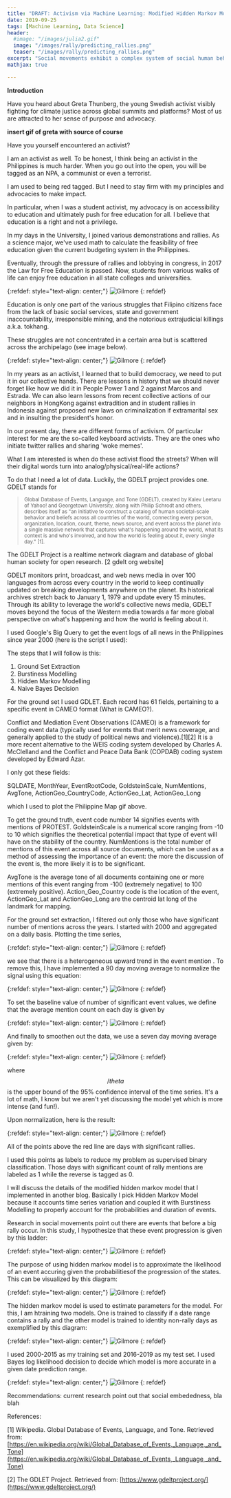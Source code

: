 ```yaml
---
title: "DRAFT: Activism via Machine Learning: Modified Hidden Markov Model to forecast protest activities"
date: 2019-09-25
tags: [Machine Learning, Data Science]
header:
  #image: "/images/julia2.gif"
  image: "/images/rally/predicting_rallies.png"
  teaser: "/images/rally/predicting_rallies.png"
excerpt: "Social movements exhibit a complex system of social human behavior. These events demonstrate the capacity of people and their collective action to influence political decisions and public policies. This study delves into developing a model to predict future events of big rallies and protest in the Philippines by correlating it to online dissent and mentions in news outlets and social media using a coupled Burstiness and Hidden Markov Model."
mathjax: true

---
```

<div id="fb-root"></div>
<script async defer src="https://connect.facebook.net/en_US/sdk.js#xfbml=1&version=v3.2"></script>

**Introduction**

Have you heard about Greta Thunberg, the young Swedish activist visibly fighting for climate justice across global summits and platforms? Most of us are attracted to her sense of purpose and advocacy.

**insert gif of greta with source of course**

Have you yourself encountered an activist?

I am an activist as well. To be honest, I think being an activist in the Philippines is much harder. When you go out into the open, you will be tagged as an NPA, a communist or even a terrorist.

I am used to being red tagged. But I need to stay firm with my principles and advocacies to make impact.

In particular, when I was a student activist, my advocacy is on accessibility to education and ultimately push for free education for all. I believe that education is a right and not a privilege.

In my days in the University, I joined various demonstrations and rallies. As a science major, we've used math to calculate the feasibility of free education given the current budgeting system in the Philippines.

Eventually, through the pressure of rallies and lobbying in congress, in 2017 the Law for Free Education is passed. Now, students from various walks of life can enjoy free education in all state colleges and universities.

{:refdef: style="text-align: center;"}
<img src="{{ site.url }}{{ site.baseurl }}/images/rally/test4.gif" alt="Gilmore" class="center">
{: refdef}

Education is only one part of the various struggles that Filipino citizens face from the lack of basic social services, state and government inaccountability, irresponsible mining, and the notorious extrajudicial killings a.k.a. tokhang.

These struggles are not concentrated in a certain area but is scattered across the archipelago (see image below).

{:refdef: style="text-align: center;"}
<img src="{{ site.url }}{{ site.baseurl }}/images/rally/social_movement2.gif" alt="Gilmore" class="center">
{: refdef}

In my years as an activist, I learned that to build democracy, we need to put it in our collective hands. There are lessons in history that we should never forget like how we did it in People Power 1 and 2 against Marcos and Estrada. We can also learn lessons from recent collective actions of our neighbors in HongKong against extradition and in student rallies in Indonesia against proposed new laws on criminalization if extramarital sex and in insulting the president's honor.

In our present day, there are different forms of activism. Of particular interest for me are the so-called keyboard activists. They are the ones who initiate twitter rallies and sharing 'woke memes'.

What I am interested is when do these activist flood the streets? When will their digital words turn into analog/physical/real-life actions?

To do that I need a lot of data. Luckily, the GDELT project provides one. GDELT stands for


<blockquote>
<small>Global Database of Events, Language, and Tone (GDELT), created by Kalev Leetaru of Yahoo! and Georgetown University, along with Philip Schrodt and others, describes itself as "an initiative to construct a catalog of human societal-scale behavior and beliefs across all countries of the world, connecting every person, organization, location, count, theme, news source, and event across the planet into a single massive network that captures what's happening around the world, what its context is and who's involved, and how the world is feeling about it, every single day." [1].</small>
</blockquote>

The GDELT Project is a realtime network diagram and database of global human society for open research. [2 gdelt org website]

GDELT monitors print, broadcast, and web news media in over 100 languages from across every country in the world to keep continually updated on breaking developments anywhere on the planet. Its historical archives stretch back to January 1, 1979 and update every 15 minutes. Through its ability to leverage the world's collective news media, GDELT moves beyond the focus of the Western media towards a far more global perspective on what's happening and how the world is feeling about it.

I used Google's Big Query to get the event logs of all news in the Philippines since year 2000 (here is the script I used):

<script src="https://gist.github.com/albertyumol/3715a1cb2c5efb96269b05ac4dce0d02.js"></script>

The steps that I will follow is this:
1. Ground Set Extraction
2. Burstiness Modelling
3. Hidden Markov Modelling
4. Naive Bayes Decision

For the ground set I used GDLET. Each record has 61 fields, pertaining to a specific event in CAMEO format (What is CAMEO?).

Conflict and Mediation Event Observations (CAMEO) is a framework for coding event data (typically used for events that merit news coverage, and generally applied to the study of political news and violence).[1][2] It is a more recent alternative to the WEIS coding system developed by Charles A. McClelland and the Conflict and Peace Data Bank (COPDAB) coding system developed by Edward Azar.

I only got these fields:

SQLDATE, MonthYear, EventRootCode, GoldsteinScale, NumMentions, AvgTone, ActionGeo_CountryCode, ActionGeo_Lat, ActionGeo_Long

which I used to plot the Philippine Map gif above.

To get the ground truth, event code number 14 signifies events with mentions of PROTEST. GoldsteinScale is a numerical score ranging from -10 to 10 which signifies the theoretical potential impact that type of event will have on the stability of the country. NumMentions is the total number of mentions of this event across all source documents, which can be used as a method of assessing the importance of an event: the more the discussion of the event is, the more likely it is to be significant.

AvgTone is the average tone of all documents containing one or more mentions of this event ranging from -100 (extremely negative) to 100 (extremely positive). Action_Geo_Country code is the location of the event, ActionGeo_Lat and ActionGeo_Long are the centroid lat long of the landmark for mapping.

For the ground set extraction, I filtered out only those who have significant number of mentions across the years. I started with 2000 and aggregated on a daily basis. Plotting the time series,


{:refdef: style="text-align: center;"}
<img src="{{ site.url }}{{ site.baseurl }}/images/rally/unnormalized.png" alt="Gilmore" class="center">
{: refdef}

we see that there is a heterogeneous upward trend in the event mention . To remove this, I have implemented a 90 day moving average to normalize the signal using this equation:


{:refdef: style="text-align: center;"}
<img src="{{ site.url }}{{ site.baseurl }}/images/rally/eq3.png" alt="Gilmore" class="center">
{: refdef}

To set the baseline value of number of significant event values, we define that the average mention count on each day is given by

{:refdef: style="text-align: center;"}
<img src="{{ site.url }}{{ site.baseurl }}/images/rally/eq4.png" alt="Gilmore" class="center">
{: refdef}

And finally to smoothen out the data, we use a seven day moving average given by:


{:refdef: style="text-align: center;"}
<img src="{{ site.url }}{{ site.baseurl }}/images/rally/eq5.png" alt="Gilmore" class="center">
{: refdef}

where $$/theta$$ is the upper bound of the 95% confidence interval of the time series. It's a lot of math, I know but we aren't yet discussing the model yet which is more intense (and fun!).

Upon normalization, here is the result:

{:refdef: style="text-align: center;"}
<img src="{{ site.url }}{{ site.baseurl }}/images/rally/normalized.png" alt="Gilmore" class="center">
{: refdef}

All of the points above the red line are days with significant rallies.

I used this points as labels to reduce my problem as supervised binary classification. Those days with significant count of rally mentions are labeled as 1 while the reverse is tagged as 0.

I will discuss the details of the modified hidden markov model that I implemented in another blog. Basically I pick Hidden Markov Model because it accounts time series variation and coupled it with Burstiness Modelling to properly account for the probabilities and duration of events.

Research in social movements point out there are events that before a big rally occur. In this study, I hypothesize that these event progression is given by this ladder:

{:refdef: style="text-align: center;"}
<img src="{{ site.url }}{{ site.baseurl }}/images/rally/ladder.png" alt="Gilmore" class="center">
{: refdef}

The purpose of using hidden markov model is to approximate the likelihood of an event accuring given the probabilitiesof the progression of the states. This can be visualized by this diagram:

{:refdef: style="text-align: center;"}
<img src="{{ site.url }}{{ site.baseurl }}/images/rally/states.gif" alt="Gilmore" class="center">
{: refdef}


The hidden markov model is used to estimate parameters for the model. For this, I am htraining two models. One is trained to classify if a date range contains a rally and the other model is trained to identity non-rally days as exemplified by this diagram:

{:refdef: style="text-align: center;"}
<img src="{{ site.url }}{{ site.baseurl }}/images/rally/model.png" alt="Gilmore" class="center">
{: refdef}

I used 2000-2015 as my training set and 2016-2019 as my test set. I used Bayes log likelihood decision to decide which model is more accurate in a given date prediction range.

{:refdef: style="text-align: center;"}
<img src="{{ site.url }}{{ site.baseurl }}/images/rally/predict.png" alt="Gilmore" class="center">
{: refdef}





Recommendations: current research point out that social embededness, bla blah











References:

[1] Wikipedia. Global Database of Events, Language, and Tone. Retrieved from:
[https://en.wikipedia.org/wiki/Global_Database_of_Events,_Language,_and_Tone](https://en.wikipedia.org/wiki/Global_Database_of_Events,_Language,_and_Tone)

[2] The GDLET Project. Retrieved from: [https://www.gdeltproject.org/](https://www.gdeltproject.org/)



<script async src="//pagead2.googlesyndication.com/pagead/js/adsbygoogle.js"></script>
<script>
  (adsbygoogle = window.adsbygoogle || []).push({
    google_ad_client: "ca-pub-6410209740119334",
    enable_page_level_ads: true
  });
</script>

<div class="fb-comments" data-href="https://albertyumol.github.io/" data-numposts="5"></div>
